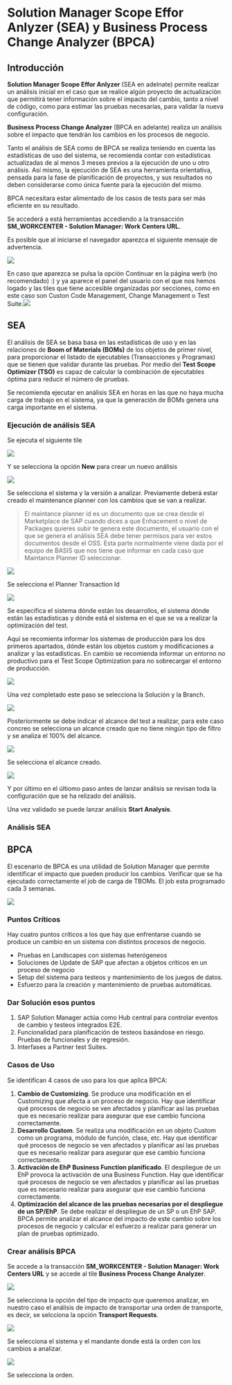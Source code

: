 # Solution Manager Scope Effor Anlyzer (SEA) y Business Process Change Analyzer (BPCA)

## Introducción

**Solution Manager Scope Effor Anlyzer** (SEA en adelnate) permite realizar un análisis inicial en el caso que se realice algún proyecto de actualización que permitirá tener información sobre el impacto del cambio, tanto a nivel de código, como para estimar las pruebas necesarias, para validar la nueva configuración.

**Business Process Change Analyzer** (BPCA en adelante) realiza un análisis sobre el impacto que tendrán los cambios en los procesos de negocio.

Tanto el análisis de SEA como de BPCA se realiza teniendo en cuenta las estadísticas de uso del sistema, se recomienda contar con estadísticas actualizadas de al menos 3 meses previos a la ejecución de uno u otro análisis.
Así mismo, la ejecución de SEA es una herramienta orientativa, pensada para la fase de planificación de proyectos, y sus resultados no deben considerarse como única fuente para la ejecución del mismo. 

BPCA necesitara estar alimentado de los casos de tests para ser más eficiente en su resultado. 

Se accederá a está herramientas accediendo a la transacción **SM_WORKCENTER - Solution Manager: Work Centers URL.**

Es posible que al iniciarse el navegador aparezca el siguiente mensaje de advertencia.

![](https://github.com/apachon/sap-sm-sea-bpca/blob/main/images/2021-12-09%2010_43_26-Este%20sitio%20no%20es%20seguro.%20-%20Internet%20Explorer.png)

En caso que aparezca se pulsa la opción Continuar en la página werb (no recomendado) :) y ya aparece el panel del usuario con el que nos hemos logado y las tiles que tiene accesible organizadas por secciones, como en este caso son Custon Code Management, Change Management o Test Suite.![](https://github.com/apachon/sap-sm-sea-bpca/blob/e7e44c9375a6e75cf5e2f99121888a26179aaa9d/images/2021-12-09%2010_46_42-SAP%20Easy%20Access%20%20-%20%20User%20Menu%20for%20ANGEL%20PACHON.png)

## SEA

El análisis de SEA se basa basa en las estadísticas de uso y en las relaciones de **Boom of Materials (BOMs)** de los objetos de primer nivel, para proporcionar el listado de ejecutables (Transacciones y Programas) que se tienen que validar durante las pruebas. Por medio del **Test Scope Optimizer (TSO)** es capaz de calcular la combinación de ejecutables óptima para reducir el número de pruebas.

Se recomienda ejecutar en análisis SEA en horas en las que no haya mucha carga de trabajo en el sistema, ya que la generación de BOMs genera una carga importante en el sistema.

### Ejecución de análisis SEA

Se ejecuta el siguiente tile 

![](https://github.com/apachon/sap-sm-sea-bpca/blob/d7b018c9948243739601ec9f5befa30a07e06de4/images/2021-12-09%2011_15_35-Home%20-%20Internet%20Explorer.png)

Y se selecciona la opción **New** para crear un nuevo análisis

![](https://github.com/apachon/sap-sm-sea-bpca/blob/ffa90212a1d15d63fc86f2ca0e3ee7beb8b3c148/images/2021-12-09%2011_18_28-Scope%20and%20Effort%20Analyzer%20-%20Internet%20Explorer.png)

Se selecciona el sistema y la versión a analizar. Previamente deberá estar creado el maintenance planner con los cambios que se van a realizar.

> El maintance planner id es un documento que se crea desde el Marketplace de SAP cuando dices a que Enhacement o nivel de Packages quieres subir te genera este documento, el usuario con el que se genera el análisis SEA debe tener permisos para ver estos documentos desde el OSS. Esta parte normalmente viene dada por el equipo de BASIS que nos tiene que informar en cada caso que Maintance Planner ID seleccionar.

![](https://github.com/apachon/sap-sm-sea-bpca/blob/8502e46e652176a7c4eca2309a05f448ead78805/images/2021-12-13%2011_11_18-Create%C2%A0Analysis_%C2%A0Step%C2%A01%C2%A0%C2%A0(Select%C2%A0System%C2%A0and%C2%A0Assign%C2%A0Maintenance%C2%A0Plan)%20-%20Internet%20.png)

Se selecciona el Planner Transaction Id

![](https://github.com/apachon/sap-sm-sea-bpca/blob/f7148c5736fb6236a9fd9c3cf50f3a25ba0089bd/images/2021-12-09%2011_43_39-Create%C2%A0Analysis_%C2%A0Step%C2%A01%C2%A0%C2%A0(Select%C2%A0System%C2%A0and%C2%A0Assign%C2%A0Maintenance%C2%A0Plan)%20-%20Internet%20.png)

Se especifica el sistema dónde están los desarrollos, el sistema dónde están las estadisticas y dónde está el sistema en el que se va a realizar la optimización del test.

Aquí se recomienta informar los sistemas de producción para los dos primeros apartados, dónde están los objetos custom y modificaciones a analizar y las estadísticas. En cambio se recomienda informar un entorno no productivo para el Test Scope Optimization para no sobrecargar el entorno de producción.

![](https://github.com/apachon/sap-sm-sea-bpca/blob/a0072610a51e23a584b8ce268843d38bacb7f389/images/2021-12-09%2011_58_49-Create%C2%A0Analysis_%C2%A0Step%C2%A02%C2%A0%C2%A0(Specify%C2%A0Additional%C2%A0Systems)%20-%20Internet%20Explorer.png)

Una vez completado este paso se selecciona la Solución y la Branch.

![](https://github.com/apachon/sap-sm-sea-bpca/blob/22bbfa331c05c4f87fc85d4729a149f1f70ead9f/images/2021-12-13%2011_39_11-Create%C2%A0Analysis_%C2%A0Step%C2%A03%C2%A0%C2%A0(Specify%C2%A0Solution%C2%A0Documentation)%20-%20Internet%20Explorer.png)

Posteriormente se debe indicar el alcance del test a realizar, para este caso concreo se selecciona un alcance creado que no tiene ningún tipo de filtro y se analiza el 100% del alcance.

![](https://github.com/apachon/sap-sm-sea-bpca/blob/8176826168a0d00640110f58ce5bc4430f3069a0/images/2021-12-13%2012_17_45-Business%20Process%20Change%20Analyzer%20-%20Internet%20Explorer.png)

Se selecciona el alcance creado.

![](https://github.com/apachon/sap-sm-sea-bpca/blob/8ddb2f6bef5583affc18bbf9cba6090eaf95e07b/images/2021-12-13%2012_21_54-Create%C2%A0Analysis_%C2%A0Step%C2%A04%C2%A0%C2%A0(Specify%C2%A0Test%C2%A0Scope)%20-%20Internet%20Explorer.png)

Y por último en el últiomo paso antes de lanzar análisis se revisan toda la configuración que se ha relizado del análisis.

Una vez validado se puede lanzar análisis **Start Analysis**.

### Análisis SEA

## BPCA

El escenario de BPCA es una utilidad de Solution Manager que permite identificar el impacto que pueden producir los cambios.
Verificar que se ha ejecutado correctamente el job de carga de TBOMs. El job esta programado cada 3 semanas.

![](https://github.com/apachon/sap-sm-sea-bpca/blob/a19e0a9714f5aab14e8833ae3e64d24a9e198a23/images/2021-12-13%2016_09_42-Job%20Overview.png)

### Puntos Críticos

Hay cuatro puntos críticos a los que hay que enfrentarse cuando se produce un cambio en un sistema con distintos procesos de negocio.

- Pruebas en Landscapes con sistemas heterógeneos
- Soluciones de Update de SAP que afectan a objetos críticos en un proceso de negocio
- Setup del sistema para testeos y mantenimiento de los juegos de datos.
- Esfuerzo para la creación y mantenimiento de pruebas automáticas.

### Dar Solución esos puntos

1. SAP Solution Manager actúa como Hub central para controlar eventos de cambio y testeos integrados E2E.
2. Funcionalidad para planificación de testeos basándose en riesgo. Pruebas de funcionales y de regresión.
3. Interfases a Partner test Suites.

### Casos de Uso

Se identifican 4 casos de uso para los que aplica BPCA:

1. **Cambio de Customizing**.
Se produce una modificación en el Customizing que afecta a un proceso de negocio. Hay que identificar qué procesos de negocio se ven afectados y planificar así las pruebas que es necesario realizar para asegurar que ese cambio funciona correctamente.
2.	**Desarrollo Custom**.
Se realiza una modificación en un objeto Custom como un programa, módulo de función, clase, etc. Hay que identificar qué procesos de negocio se ven afectados y planificar así las pruebas que es necesario realizar para asegurar que ese cambio funciona correctamente.
3.	**Activación de EhP Business Function planificado**.
El despliegue de un EhP provoca la activación de una Business Function. Hay que identificar qué procesos de negocio se ven afectados y planificar así las pruebas que es necesario realizar para asegurar que ese cambio funciona correctamente.
4.	**Optimización del alcance de las pruebas necesarias por el despliegue de un SP/EhP**.
Se debe realizar el despliegue de un SP o un EhP SAP. BPCA permite analizar el alcance del impacto de este cambio sobre los procesos de negocio y calcular el esfuerzo a realizar para generar un plan de pruebas optimizado.

### Crear análisis BPCA

Se accede a la transacción **SM_WORKCENTER - Solution Manager: Work Centers URL** y se accede al tile **Business Process Change Analyzer**.

![](https://github.com/apachon/sap-sm-sea-bpca/blob/19edcd905e7096f88e8f889adcbd69371de3e193/images/2021-12-13%2015_35_53-Home%20-%20Internet%20Explorer.png)

Se selecciona la opción del tipo de impacto que queremos analizar, en nuestro caso el análisis de impacto de transportar una orden de transporte, es decir, se selcciona la opción **Transport Requests**.

![](https://github.com/apachon/sap-sm-sea-bpca/blob/9530a124fbcf46735eb5f07fb068d953c79a3962/images/2021-12-13%2020_05_23-Business%20Process%20Change%20Analyzer%20-%20Internet%20Explorer.png)

Se selecciona el sistema y el mandante donde está la orden con los cambios a analizar.

![](https://github.com/apachon/sap-sm-sea-bpca/blob/9bc8200d2f187bc25f7a4ff9ad78273bd2c5d666/images/2021-12-13%2020_08_58-Business%20Process%20Change%20Analyzer%20-%20Internet%20Explorer.png)

Se selecciona la orden.












